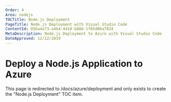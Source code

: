 ```yaml
---
Order: 4
Area: nodejs
TOCTitle: Node.js Deployment
PageTitle: Node.js Deployment with Visual Studio Code
ContentId: 856a4a73-a4b4-4418-b88d-1f65d0ba7824
MetaDescription: Node.js Deployment to Azure with Visual Studio Code
DateApproved: 12/12/2019
---
```

# Deploy a Node.js Application to Azure

This page is redirected to /docs/azure/deployment and only exists to create the "Node.js Deployment" TOC item.